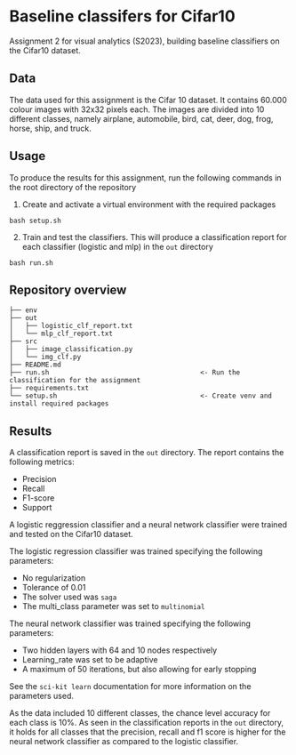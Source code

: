 # Baseline classifers for Cifar10
Assignment 2 for visual analytics (S2023), building baseline classifiers on the Cifar10 dataset.

## Data
The data used for this assignment is the Cifar 10 dataset. It contains 60.000 colour images with 32x32 pixels each. The images are divided into 10 different classes, namely airplane, automobile, bird, cat, deer, dog, frog, horse, ship, and truck. 

## Usage
To produce the results for this assignment, run the following commands in the root directory of the repository
1. Create and activate a virtual environment with the required packages
```
bash setup.sh
```

2. Train and test the classifiers. This will produce a classification report for each classifier (logistic and mlp) in the `out` directory
```
bash run.sh
```

## Repository overview
```
├── env
├── out
│   ├── logistic_clf_report.txt
│   └── mlp_clf_report.txt
├── src
│   ├── image_classification.py           
│   └── img_clf.py
├── README.md  
├── run.sh                                      <- Run the classification for the assignment
├── requirements.txt
└── setup.sh                                    <- Create venv and install required packages     
```

## Results
A classification report is saved in the `out` directory. The report contains the following metrics:
- Precision
- Recall
- F1-score
- Support

A logistic reggression classifier and a neural network classifier were trained and tested on the Cifar10 dataset.

The logistic regression classifier was trained specifying the following parameters:
* No regularization
* Tolerance of 0.01
* The solver used was `saga`
* The multi_class parameter was set to `multinomial`


The neural network classifier was trained specifying the following parameters:
* Two hidden layers with 64 and 10 nodes respectively
* Learning_rate was set to be adaptive
* A maximum of 50 iterations, but also allowing for early stopping

See the `sci-kit learn` documentation for more information on the parameters used.

As the data included 10 different classes, the chance level accuracy for each class is 10%. As seen in the classification reports in the `out` directory, it holds for all classes that the precision, recall and f1 score is higher for the neural network classifier as compared to the logistic classifier.
